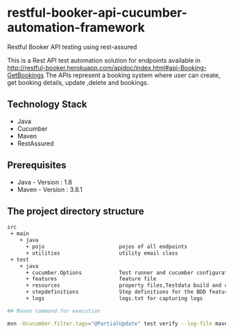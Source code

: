 # restful-booker-api-cucumber-automation-framework 

Restful Booker API testing using rest-assured

This is a  Rest API test automation solution for endpoints available in http://restful-booker.herokuapp.com/apidoc/index.html#api-Booking-GetBookings
The APIs represent a booking system where user can create, get booking details, update ,delete and bookings.

## Technology Stack

- Java
- Cucumber
- Maven
- RestAssured

## Prerequisites
- Java - Version : 1.8 
- Maven - Version : 3.8.1

## The project directory structure

```bash
src
 + main
    + java                          
      + pojo                        pojos of all endpoints                 
      + utilities                   utility email class
 + test
    + java                          
      + cucumber.Options            Test runner and cucumber configurations
      + features                    feature file
      + resources                   property files,Testdata build and common utility methods for testcases.
      + stepdefinitions             Step definitions for the BDD feature
      + logs                        logs.txt for capturing logs 

## Maven command for execution

mvn -Dcucumber.filter.tags="@PartialUpdate" test verify --log-file mavenlogs.txt -DRecipientList="shibaharn@gmail.com"



